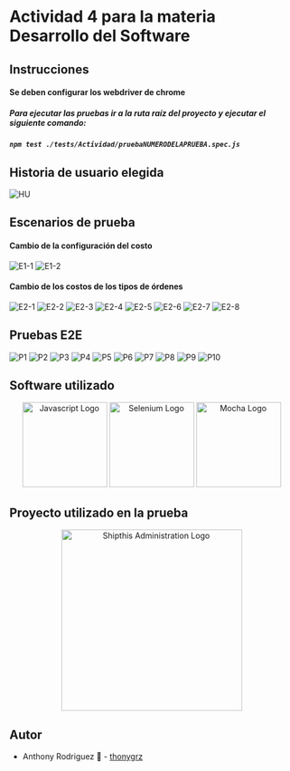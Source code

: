 # Actividad 4 para la materia Desarrollo del Software

## Instrucciones

#### Se deben configurar los webdriver de chrome

##### Para ejecutar las pruebas ir a la ruta raíz del proyecto y ejecutar el siguiente comando: 
##### `npm test ./tests/Actividad/pruebaNUMERODELAPRUEBA.spec.js`

## Historia de usuario elegida

![HU](./assets/HU.png)

## Escenarios de prueba

#### Cambio de la configuración del costo

![E1-1](./assets/escenario1-1.PNG)
![E1-2](./assets/escenario1-2.PNG)


#### Cambio de los costos de los tipos de órdenes

![E2-1](./assets/escenario2-1.PNG)
![E2-2](./assets/escenario2-2.PNG)
![E2-3](./assets/escenario2-3.PNG)
![E2-4](./assets/escenario2-4.PNG)
![E2-5](./assets/escenario2-5.PNG)
![E2-6](./assets/escenario2-6.PNG)
![E2-7](./assets/escenario2-7.PNG)
![E2-8](./assets/escenario2-8.PNG)

## Pruebas E2E

![P1](./assets/prueba1.PNG)
![P2](./assets/prueba2.PNG)
![P3](./assets/prueba3.PNG)
![P4](./assets/prueba4.PNG)
![P5](./assets/prueba5.PNG)
![P6](./assets/prueba6.PNG)
![P7](./assets/prueba7.PNG)
![P8](./assets/prueba8.PNG)
![P9](./assets/prueba9.PNG)
![P10](./assets/prueba10.PNG)

## Software utilizado

<p align="center">
  <a href="https://www.javascript.com" target="blank"><img src="./assets/javascript.png" width="150" alt="Javascript Logo" /></a>
  <a href="https://www.selenium.dev" target="blank"><img src="./assets/selenium.png" width="150" alt="Selenium Logo" /></a>
  <a href="https://mochajs.org" target="blank"><img src="./assets/mocha.png" width="150" alt="Mocha Logo" /></a>
</p>

## Proyecto utilizado en la prueba

<p align="center">
  <a href="https://ship-this-backoffice.herokuapp.com/" target="_blank"><img src="./assets/logo_bo.png" width="320" alt="Shipthis Administration Logo" /></a>
</p>

## Autor

- Anthony Rodriguez :gem: - [thonygrz](https://github.com/thonygrz)